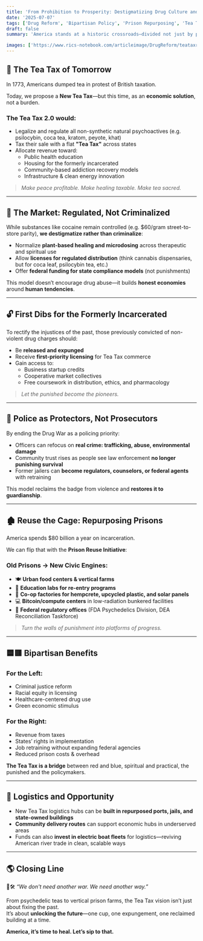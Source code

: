 ```yaml
---
title: 'From Prohibition to Prosperity: Destigmatizing Drug Culture and Introducing the American Tea Tax 🍵💊🏛️'
date: '2025-07-07'
tags: ['Drug Reform', 'Bipartisan Policy', 'Prison Repurposing', 'Tea Tax', 'Justice System Innovation']
draft: false
summary: 'America stands at a historic crossroads—divided not just by party lines, but by generations of misinformation around drug use. By destigmatizing controlled substances and introducing a federal Tea Tax, we can create new economic engines, unify states, and transform prisons into engines of food, crypto, and hope.'

images: ['https://www.rics-notebook.com/articleimage/DrugReform/teataxreform.webp']
---
```


## 🍵 The Tea Tax of Tomorrow

In 1773, Americans dumped tea in protest of British taxation.

Today, we propose a **New Tea Tax**—but this time, as an **economic solution**, not a burden.

### The Tea Tax 2.0 would:
- Legalize and regulate all non-synthetic natural psychoactives (e.g. psilocybin, coca tea, kratom, peyote, khat)  
- Tax their sale with a flat **"Tea Tax"** across states  
- Allocate revenue toward:
  - Public health education
  - Housing for the formerly incarcerated
  - Community-based addiction recovery models
  - Infrastructure & clean energy innovation

> *Make peace profitable. Make healing taxable. Make tea sacred.*

---

## 💊 The Market: Regulated, Not Criminalized

While substances like cocaine remain controlled (e.g. $60/gram street-to-store parity), **we destigmatize rather than criminalize**:

- Normalize **plant-based healing and microdosing** across therapeutic and spiritual use  
- Allow **licenses for regulated distribution** (think cannabis dispensaries, but for coca leaf, psilocybin tea, etc.)
- Offer **federal funding for state compliance models** (not punishments)

This model doesn’t encourage drug abuse—it builds **honest economies** around **human tendencies**.

---

## 🔓 First Dibs for the Formerly Incarcerated

To rectify the injustices of the past, those previously convicted of non-violent drug charges should:

- Be **released and expunged**
- Receive **first-priority licensing** for Tea Tax commerce
- Gain access to:
  - Business startup credits
  - Cooperative market collectives
  - Free coursework in distribution, ethics, and pharmacology

> *Let the punished become the pioneers.*

---

## 🚨 Police as Protectors, Not Prosecutors

By ending the Drug War as a policing priority:

- Officers can refocus on **real crime: trafficking, abuse, environmental damage**
- Community trust rises as people see law enforcement **no longer punishing survival**
- Former jailers can **become regulators, counselors, or federal agents** with retraining

This model reclaims the badge from violence and **restores it to guardianship**.

---

## 🏚️ Reuse the Cage: Repurposing Prisons

America spends $80 billion a year on incarceration.

We can flip that with the **Prison Reuse Initiative**:

### Old Prisons → New Civic Engines:
- 🍽️ **Urban food centers & vertical farms**  
- 🧠 **Education labs for re-entry programs**  
- 🧱 **Co-op factories for hempcrete, upcycled plastic, and solar panels**  
- 💻 **Bitcoin/compute centers** in low-radiation bunkered facilities  
- 🏢 **Federal regulatory offices** (FDA Psychedelics Division, DEA Reconciliation Taskforce)

> *Turn the walls of punishment into platforms of progress.*

---

## 🟦🟥 Bipartisan Benefits

### For the Left:
- Criminal justice reform
- Racial equity in licensing
- Healthcare-centered drug use
- Green economic stimulus

### For the Right:
- Revenue from taxes
- States’ rights in implementation
- Job retraining without expanding federal agencies
- Reduced prison costs & overhead

**The Tea Tax is a bridge** between red and blue, spiritual and practical, the punished and the policymakers.

---

## 🚢 Logistics and Opportunity

- New Tea Tax logistics hubs can be **built in repurposed ports, jails, and state-owned buildings**
- **Community delivery routes** can support economic hubs in underserved areas
- Funds can also **invest in electric boat fleets** for logistics—reviving American river trade in clean, scalable ways

---

## 🌎 Closing Line

🍵🛠️ *“We don't need another war. We need another way.”*

From psychedelic teas to vertical prison farms, the Tea Tax vision isn’t just about fixing the past.  
It’s about **unlocking the future**—one cup, one expungement, one reclaimed building at a time.

**America, it’s time to heal. Let’s sip to that.**
